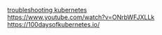 [troubleshooting kubernetes](https://www.cloudtechtwitter.com/2022/04/a-visual-guide-on-troubleshooting-k8s.html) <br/>
https://www.youtube.com/watch?v=ONrbWFJXLLk <br/>
https://100daysofkubernetes.io/
